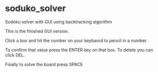 # soduko_solver
Sudoku solver with GUI using backtracking algorithm 

This is the finished GUI version.

Click a box and hit the number on your keybaord to pencil in a number. 

To confirm that value press the ENTER key on that box. To delete you can click DEL.

Finally to solve the board press SPACE
